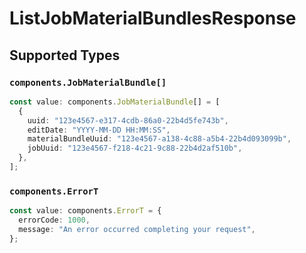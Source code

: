 # ListJobMaterialBundlesResponse


## Supported Types

### `components.JobMaterialBundle[]`

```typescript
const value: components.JobMaterialBundle[] = [
  {
    uuid: "123e4567-e317-4cdb-86a0-22b4d5fe743b",
    editDate: "YYYY-MM-DD HH:MM:SS",
    materialBundleUuid: "123e4567-a138-4c88-a5b4-22b4d093099b",
    jobUuid: "123e4567-f218-4c21-9c88-22b4d2af510b",
  },
];
```

### `components.ErrorT`

```typescript
const value: components.ErrorT = {
  errorCode: 1000,
  message: "An error occurred completing your request",
};
```


